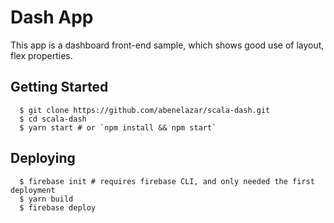 # Dash App

This app is a dashboard front-end sample, which shows good use of layout, flex properties.

## Getting Started

```
  $ git clone https://github.com/abenelazar/scala-dash.git
  $ cd scala-dash
  $ yarn start # or `npm install && npm start`
```

## Deploying

```
  $ firebase init # requires firebase CLI, and only needed the first deployment
  $ yarn build
  $ firebase deploy
```